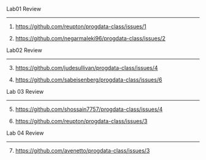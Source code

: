 Lab01 Review
_______

1. https://github.com/reupton/progdata-class/issues/1

2. https://github.com/negarmaleki96/progdata-class/issues/2

Lab02 Review
______

3. https://github.com/judesullivan/progdata-class/issues/4

4. https://github.com/sabeisenberg/progdata-class/issues/6

Lab 03 Review
________
5. https://github.com/shossain7757/progdata-class/issues/4

6. https://github.com/reupton/progdata-class/issues/3

Lab 04 Review
_______
7. https://github.com/avenetto/progdata-class/issues/3
